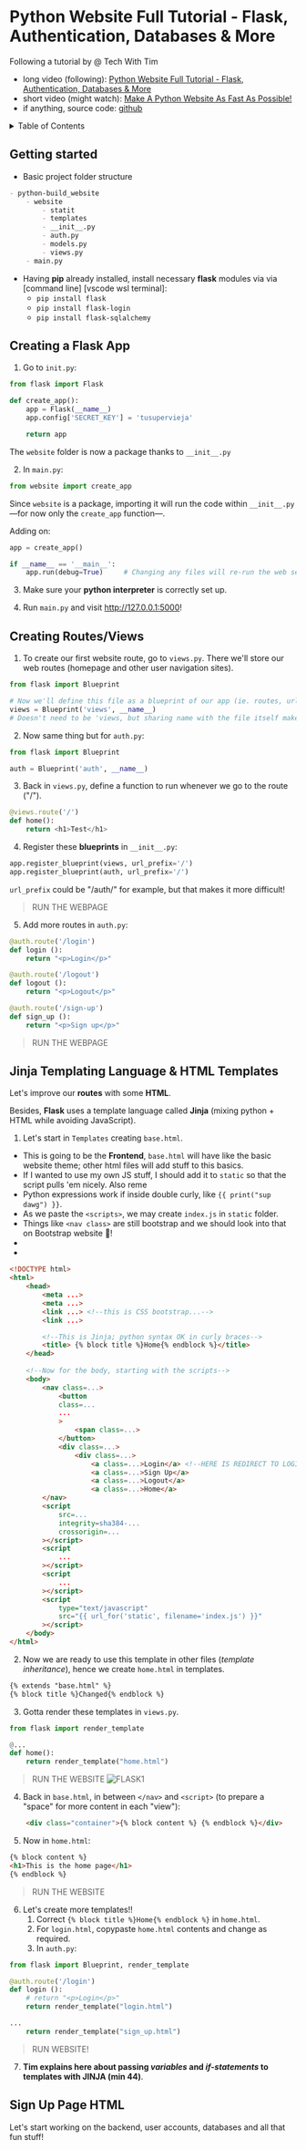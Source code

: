 # Python Website Full Tutorial - Flask, Authentication, Databases & More

Following a tutorial by @ Tech With Tim
- long video (following): [Python Website Full Tutorial - Flask, Authentication, Databases & More](https://youtu.bem/dam0GPOAvVI)
- short video (might watch): [Make A Python Website As Fast As Possible!](https://youtu.be/kng-mJJby8g)
- if anything, source code: [github](https://github.com/techwithtim/Flask-Web-App-Tutorial)

<details>
<summary>Table of Contents</summary>

- [Python Website Full Tutorial - Flask, Authentication, Databases & More](#python-website-full-tutorial---flask-authentication-databases--more)
  - [Getting started](#getting-started)
  - [Creating a Flask App](#creating-a-flask-app)
  - [Creating Routes/Views](#creating-routesviews)
  - [Jinja Templating Language & HTML Templates](#jinja-templating-language--html-templates)
  - [Sign Up Page HTML](#sign-up-page-html)

</details>

## Getting started

- Basic project folder structure
```markdown
- python-build_website
    - website
        - statit
        - templates
        - __init__.py
        - auth.py
        - models.py
        - views.py
    - main.py
```

- Having **pip** already installed, install necessary **flask** modules via via [command line] [vscode wsl terminal]:
    - `pip install flask`
    - `pip install flask-login`
    - `pip install flask-sqlalchemy`

## Creating a Flask App
1. Go to `init.py`:
```python
from flask import Flask

def create_app():
    app = Flask(__name__)
    app.config['SECRET_KEY'] = 'tusupervieja'

    return app
```
The `website` folder is now a package thanks to `__init__.py` 

2. In `main.py`:
```python
from website import create_app
```
Since `website` is a package, importing it will run the code within `__init__.py` —for now only the `create_app` function—.

Adding on:
```python
app = create_app()

if __name__ == '__main__':
    app.run(debug=True)     # Changing any files will re-run the web server; 'False' if in Production
```

3. Make sure your **python interpreter** is correctly set up.

4. Run `main.py` and visit http://127.0.0.1:5000!

## Creating Routes/Views

1. To create our first website route, go to `views.py`. There we'll store our web routes (homepage and other user navigation sites). <!--`auth.py` will have the login page and other auth files -->

```python
from flask import Blueprint

# Now we'll define this file as a blueprint of our app (ie. routes, urls)
views = Blueprint('views', __name__)
# Doesn't need to be 'views, but sharing name with the file itself makes everything easier
```

2. Now same thing but for `auth.py`:

```python
from flask import Blueprint

auth = Blueprint('auth', __name__)
```

3. Back in `views.py`, define a function to run whenever we go to the route ("/").

```python
@views.route('/')
def home():
    return <h1>Test</h1>
```

4. Register these **blueprints** in `__init__.py`:
```python
app.register_blueprint(views, url_prefix='/')
app.register_blueprint(auth, url_prefix='/')
```

`url_prefix` could be "/auth/" for example, but that makes it more difficult!

> RUN THE WEBPAGE

5. Add more routes in `auth.py`:

```python
@auth.route('/login')
def login ():
    return "<p>Login</p>"

@auth.route('/logout')
def logout ():
    return "<p>Logout</p>"

@auth.route('/sign-up')
def sign_up ():
    return "<p>Sign up</p>"
```

> RUN THE WEBPAGE

## Jinja Templating Language & HTML Templates

Let's improve our **routes** with some **HTML**.

Besides, **Flask** uses a template language called **Jinja** (mixing python + HTML while avoiding JavaScript).

1. Let's start in `Templates` creating `base.html`.
- This is going to be the **Frontend**, `base.html` will have like the basic website theme; other html files will add stuff to this basics.
- If I wanted to use my own JS stuff, I should add it to `static` so that the script pulls 'em nicely. Also reme
- Python expressions work if inside double curly, like `{{ print("sup dawg") }}`.
- As we paste the `<scripts>`, we may create `index.js` in `static` folder.
- Things like `<nav class>` are still bootstrap and we should look into that on Bootstrap website 🤔!
- <!--install VSC 'Prettier'!-->
- 

```HTML
<!DOCTYPE html>
<html>
    <head>
        <meta ...>
        <meta ...>
        <link ...> <!--this is CSS bootstrap...-->
        <link ...>

        <!--This is Jinja; python syntax OK in curly braces-->
        <title> {% block title %}Home{% endblock %}</title>
    </head>
    
    <!--Now for the body, starting with the scripts-->
    <body>
        <nav class=...>
            <button
            class=...
            ...
            >
                <span class=...>
            </button>
            <div class=...>
                <div class=...>
                    <a class=...>Login</a> <!--HERE IS REDIRECT TO LOGIN-->
                    <a class=...>Sign Up</a>
                    <a class=...>Logout</a>
                    <a class=...>Home</a>
        </nav>
        <script
            src=...
            integrity=sha384-...
            crossorigin=...
        ></script>
        <script
            ...
        ></script>
        <script
            ...
        ></script>
        <script
            type="text/javascript"
            src="{{ url_for('static', filename='index.js') }}"
        ></script>
    </body>
</html>
```

2. Now we are ready to use this template in other files (*template inheritance*), hence we create `home.html` in templates.

```html
{% extends "base.html" %}
{% block title %}Changed{% endblock %}
```

3. Gotta render these templates in `views.py`.

```python
from flask import render_template

@...
def home():
    return render_template("home.html")
```

> RUN THE WEBSITE
> ![FLASK1]()

4. Back in `base.html`, in between `</nav>` and `<script>` (to prepare a "space" for more content in each "view"):

```html
    <div class="container">{% block content %} {% endblock %}</div>

```

5. Now in `home.html`:

```html
{% block content %}
<h1>This is the home page</h1>
{% endblock %}
```

> RUN THE WEBSITE

6. Let's create more templates!!
   1. Correct `{% block title %}Home{% endblock %}` in `home.html`.
   2. For `login.html`, copypaste `home.html` contents and change as required.
   3. In `auth.py`:

```python
from flask import Blueprint, render_template

@auth.route('/login')
def login ():
    # return "<p>Login</p>"
    return render_template("login.html")

...
    return render_template("sign_up.html")
```
> RUN WEBSITE!

7. **Tim explains here about passing *variables* and *if-statements* to templates with JINJA (min 44)**.


## Sign Up Page HTML

Let's start working on the backend, user accounts, databases and all that fun stuff!
